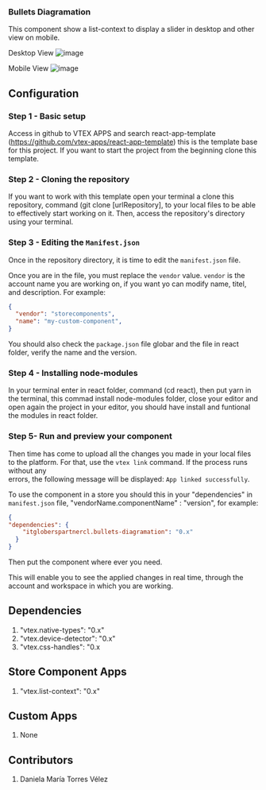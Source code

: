 ### Bullets Diagramation

This component show a list-context to display a slider in desktop and other view on mobile.

Desktop View
![image](https://user-images.githubusercontent.com/101153916/195462021-1519304e-c456-426f-8812-9cbd43691e3d.png)

Mobile View
![image](https://user-images.githubusercontent.com/101153916/195462025-b5c159f9-d0d2-4321-a2b4-d3227a244f25.png)


## Configuration

### Step 1 -  Basic setup

Access in github to VTEX APPS and search react-app-template (https://github.com/vtex-apps/react-app-template) this is the template base for this project. If you want 
to start the project from the beginning clone this template.

### Step 2 - Cloning the repository

If you want to work with this template open your terminal a clone this repository, command (git clone [urlRepository], to your local files to be able to effectively 
start working on it.
Then, access the repository's directory using your terminal. 

### Step 3 - Editing the `Manifest.json`

Once in the repository directory, it is time to edit the `manifest.json` file. 

Once you are in the file, you must replace the `vendor` value. `vendor` is the account name you are working on, if you want yo can modify name, titel, and description. For example:

```json
{
  "vendor": "storecomponents",
  "name": "my-custom-component",
}
```
You should also check the `package.json` file globar and the file in react folder, verify the name and the version.

### Step 4 -  Installing node-modules

In your terminal enter in react folder, command (cd react), then put yarn in the terminal, this commad install node-modules folder, close your editor and open again 
the project in your editor, you should have install and funtional the modules in react folder.

### Step 5- Run and preview your component

Then time has come to upload all the changes you made in your local files to the platform. For that, use the `vtex link` command. If the process runs without any  
errors, the following message will be displayed: `App linked successfully`.

To use the component in a store you should this in your "dependencies" in `manifest.json` file, "vendorName.componentName" : "version", for example:

```json
{
"dependencies": {
    "itgloberspartnercl.bullets-diagramation": "0.x"
  }
}
```

Then put the component where ever you need.

This will enable you to see the applied changes in real time, through the account and workspace in which you are working.

## Dependencies
1. "vtex.native-types": "0.x"
2. "vtex.device-detector": "0.x"
3. "vtex.css-handles": "0.x

## Store Component Apps
1. "vtex.list-context": "0.x"

## Custom Apps
1. None

## Contributors
1. Daniela María Torres Vélez


